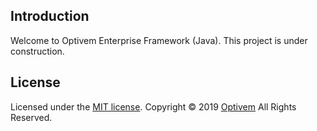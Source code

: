 ## Introduction

Welcome to Optivem Enterprise Framework (Java). This project is under construction.

## License

Licensed under the [MIT license](http://opensource.org/licenses/mit-license.php). Copyright © 2019 [Optivem](https://www.optivem.com/) All Rights Reserved. 